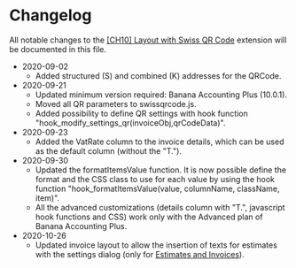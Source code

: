 # Changelog

All notable changes to the [[CH10] Layout with Swiss QR Code](https://www.banana.ch/apps/en/node/9338) extension will be documented in this file.

* 2020-09-02
	* Added structured (S) and combined (K) addresses for the QRCode.
* 2020-09-21
	* Updated minimum version required: Banana Accounting Plus (10.0.1).
	* Moved all QR parameters to swissqrcode.js.
	* Added possibility to define QR settings with hook function "hook_modify_settings_qr(invoiceObj,qrCodeData)".
* 2020-09-23
	* Added the VatRate column to the invoice details, which can be used as the default column (without the "T.").
* 2020-09-30
	* Updated the formatItemsValue function. It is now possible define the format and the CSS class to use for each value by using the hook function "hook_formatItemsValue(value, columnName, className, item)".
	* All the advanced customizations (details column with "T.", javascript hook functions and CSS) work only with the Advanced plan of Banana Accounting Plus.
* 2020-10-26
	* Updated invoice layout to allow the insertion of texts for estimates with the settings dialog (only for [Estimates and Invoices](https://www.banana.ch/doc/en/node/9752)).

